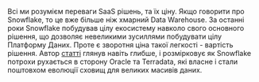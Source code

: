 Всі ми розумієм переваги SaaS рішень, та їх ціну. Якщо говорити про Snowflake, то це вже більше ніж хмарний Data Warehouse. За останні роки Snowflake побудував цілу екосистему навколо свого основного рішення, що дозволяє невеликими зусиллями побудувати цілу Платформу Даних. Проте є зворотня ціна такої легкості - вартість рішення. Автор [статті](https://blog.devgenius.io/why-is-snowflake-so-expensive-92b67203945) глянув навіть глибше, і розмірковує як Snowflake потрохи рухається в сторону Oracle та Terradata, які власне і стали поштовхом еволюції сховищ для великих масивів даних.